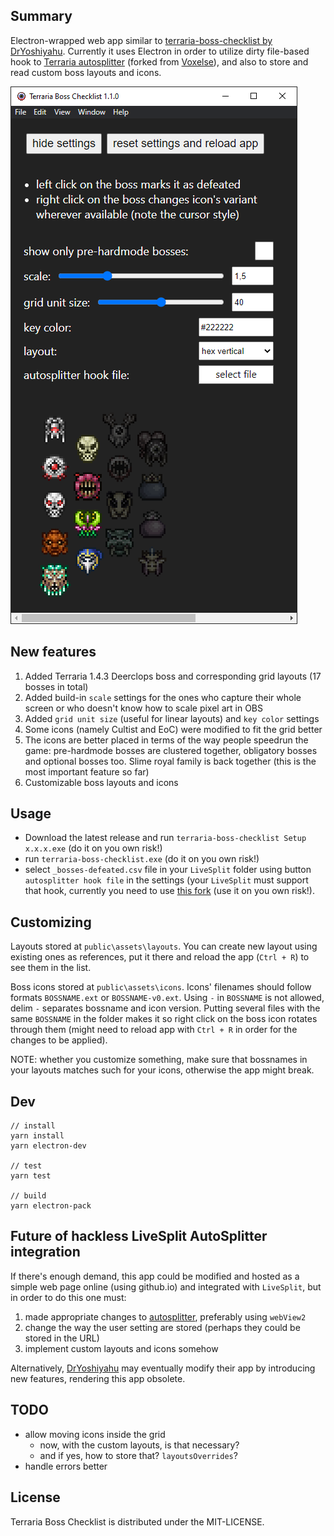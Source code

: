 ## Summary

Electron-wrapped web app similar to [terraria-boss-checklist by DrYoshiyahu](https://github.com/DrYoshiyahu/terraria-boss-checklist). Currently it uses Electron in order to utilize dirty file-based hook to [Terraria autosplitter](https://github.com/kengho/LiveSplit.Terraria) (forked from [Voxelse](https://github.com/voxelse/LiveSplit.Terraria)), and also to store and read custom boss layouts and icons.

![screenshot](/doc/screenshot1.png)

## New features

1. Added Terraria 1.4.3 Deerclops boss and corresponding grid layouts (17 bosses in total)
2. Added build-in `scale` settings for the ones who capture their whole screen or who doesn't know how to scale pixel art in OBS
3. Added `grid unit size` (useful for linear layouts) and `key color` settings
4. Some icons (namely Cultist and EoC) were modified to fit the grid better
5. The icons are better placed in terms of the way people speedrun the game: pre-hardmode bosses are clustered together, obligatory bosses and optional bosses too. Slime royal family is back together (this is the most important feature so far)
6. Customizable boss layouts and icons

## Usage

* Download the latest release and run `terraria-boss-checklist Setup x.x.x.exe` (do it on you own risk!)
* run `terraria-boss-checklist.exe` (do it on you own risk!)
* select `_bosses-defeated.csv` file in your `LiveSplit` folder using button `autosplitter hook file` in the settings (your `LiveSplit` must support that hook, currently you need to use [this fork](https://github.com/kengho/LiveSplit.Terraria) (use it on you own risk!).

## Customizing

Layouts stored at `public\assets\layouts`. You can create new layout using existing ones as references, put it there and reload the app (`Ctrl + R`) to see them in the list.

Boss icons stored at `public\assets\icons`. Icons' filenames should follow formats `BOSSNAME.ext` or `BOSSNAME-v0.ext`. Using `-` in `BOSSNAME` is not allowed, delim `-` separates bossname and icon version. Putting several files with the same `BOSSNAME` in the folder makes it so right click on the boss icon rotates through them (might need to reload app with `Ctrl + R` in order for the changes to be applied).

NOTE: whether you customize something, make sure that bossnames in your layouts matches such for your icons, otherwise the app might break.

## Dev

```
// install
yarn install
yarn electron-dev

// test
yarn test

// build
yarn electron-pack
```

## Future of hackless LiveSplit AutoSplitter integration

If there's enough demand, this app could be modified and hosted as a simple web page online (using github.io) and integrated with `LiveSplit`, but in order to do this one must:
1. made appropriate changes to [autosplitter](https://github.com/voxelse/LiveSplit.Terraria), preferably using `webView2`
2. change the way the user setting are stored (perhaps they could be stored in the URL)
3. implement custom layouts and icons somehow

Alternatively, [DrYoshiyahu](https://github.com/DrYoshiyahu/terraria-boss-checklist) may eventually modify their app by introducing new features, rendering this app obsolete.


## TODO

* allow moving icons inside the grid
  * now, with the custom layouts, is that necessary?
  * and if yes, how to store that? `layoutsOverrides`?
* handle errors better

## License

Terraria Boss Checklist is distributed under the MIT-LICENSE.
